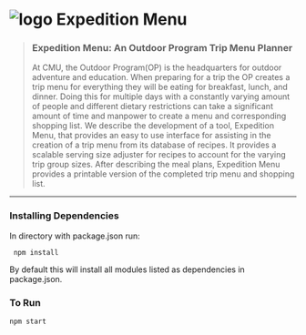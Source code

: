 # ![logo](https://github.com/Shinon245/MealPlanner/blob/master/assets/icons/png/dutch-oven-128x128.png) Expedition Menu
> ### Expedition Menu: An Outdoor Program Trip Menu Planner
>
> At CMU, the Outdoor Program(OP) is the headquarters for outdoor adventure and education. When preparing for a trip the OP creates a trip menu for everything they will be eating for breakfast, lunch, and dinner. Doing this for multiple days with a constantly varying amount of people and different dietary restrictions can take a significant amount of time and manpower to create a menu and corresponding shopping list. We describe the development of a tool, Expedition Menu, that provides an easy to use interface for assisting in the creation of a trip menu from its database of recipes. It provides a scalable serving size adjuster for recipes to account for the varying trip group sizes. After describing the meal plans, Expedition Menu provides a printable version of the completed trip menu and shopping list.
---


### Installing Dependencies
In directory with package.json run:
```
 npm install
 ```
By default this will install all modules listed as dependencies in package.json.

### To Run

```
npm start
```
